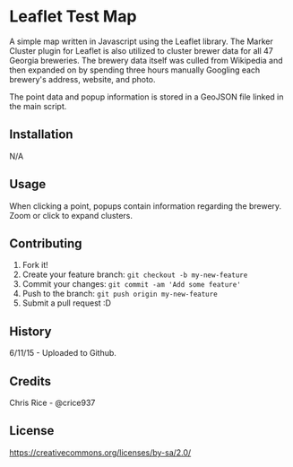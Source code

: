 # Leaflet Test Map

A simple map written in Javascript using the Leaflet library. The Marker Cluster plugin for Leaflet is also utilized to cluster brewer data for all 47 Georgia breweries. The brewery data itself was culled from Wikipedia and then expanded on by spending three hours manually Googling each brewery's address, website, and photo.

The point data and popup information is stored in a GeoJSON file linked in the main script. 

## Installation

N/A

## Usage

When clicking a point, popups contain information regarding the brewery. Zoom or click to expand clusters.

## Contributing

1. Fork it!
2. Create your feature branch: `git checkout -b my-new-feature`
3. Commit your changes: `git commit -am 'Add some feature'`
4. Push to the branch: `git push origin my-new-feature`
5. Submit a pull request :D

## History

6/11/15 - Uploaded to Github. 

## Credits

Chris Rice - @crice937

## License

https://creativecommons.org/licenses/by-sa/2.0/

